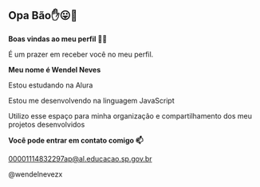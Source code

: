 
## Opa Bão✋😛🤚

**Boas vindas ao meu perfil 💙💙**

É um prazer em receber você no meu perfil. 

**Meu nome é Wendel Neves**

Estou estudando na Alura

Estou me desenvolvendo na linguagem JavaScript

Utilizo esse espaço para minha organização e compartilhamento dos meu projetos desenvolvidos

**Você pode entrar em contato comigo 📫**

00001114832297ap@al.educacao.sp.gov.br

@wendelnevezx
